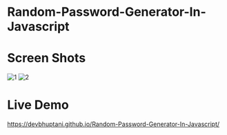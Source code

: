 # Random-Password-Generator-In-Javascript

# Screen Shots
![1](https://user-images.githubusercontent.com/93428433/157855978-d36b273f-cd6b-4ff7-ab06-85f5a26317f9.jpg)
![2](https://user-images.githubusercontent.com/93428433/157855984-910a5892-9203-4549-9b30-9c9097530c1e.jpg)

# Live Demo
https://devbhuptani.github.io/Random-Password-Generator-In-Javascript/
